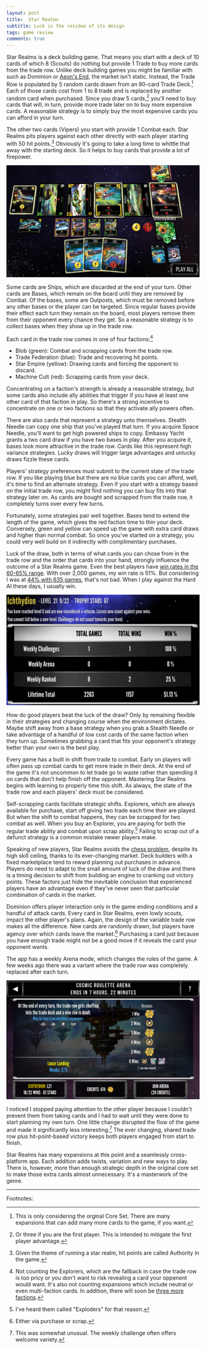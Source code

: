 ```yaml
---
layout: post
title:  Star Realms
subtitle: Luck is the residue of its design
tags: game review
comments: true
---
```


Star Realms is a deck building game. That means you start with a deck
of 10 cards of which 8 (Scouts) do nothing but provide 1 Trade to buy
more cards from the trade row. Unlike deck building games you might be
familiar with such as Dominion or [Aeon's
End](https://jlericson.com/2020/07/03/review-aeon-s-end-legacy-building-decks-and-characters-for-fun-and-the-defense-of-gravehold.html),
the market isn't static. Instead, the Trade Row is populated by 5
random cards drawn from an 80-card Trade Deck.[^1] Each of those cards
cost from 1 to 8 trade and is replaced by another random card when
purchased. Since you draw 5 cards,[^2] you'll need to buy cards that
will, in turn, provide more trade later on to buy more expensive
cards. A reasonable strategy is to simply buy the most expensive cards
you can afford in your turn.

The other two cards (Vipers) you start with provide 1 Combat
each. Star Realms pits players against each other directly with each
player starting with 50 hit points.[^3] Obviously it's going to take a
long time to whittle that away with the starting deck. So it helps to
buy cards that provide a lot of firepower.

![The Star Realms app](/images/star_realms_app.png)


Some cards are Ships, which are discarded at the end of your
turn. Other cards are Bases, which remain on the board until they are
removed by Combat. Of the bases, some are Outposts, which must be
removed before any other bases or the player can be targeted. Since
regular bases provide their effect each turn they remain on the board,
most players remove them from their opponent every chance they get. So
a reasonable strategy is to collect bases when they show up in the
trade row.

Each card in the trade row comes in one of four factions:[^4]

* Blob (green): Combat and scrapping cards from the trade row.
* Trade Federation (blue): Trade and recovering hit points.
* Star Empire (yellow): Drawing cards and forcing the opponent to discard.
* Machine Cult (red): Scrapping cards from your deck.

Concentrating on a faction's strength is already a reasonable
strategy, but some cards also include ally abilities that trigger if
you have at least one other card of that faction in play. So there's a
strong incentive to concentrate on one or two factions so that they
activate ally powers often.

There are also cards that represent a strategy unto
themselves. Stealth Needle can copy one ship that you've played that
turn. If you acquire Space Needle, you'll want to get high powered
ships to copy. Embassy Yacht grants a two card draw if you have two
bases in play. After you acquire it, bases look more attractive in the
trade row. Cards like this represent high variance strategies. Lucky
draws will trigger large advantages and unlucky draws fizzle these
cards.

Players' strategy preferences must submit to the current state of the
trade row. If you like playing blue but there are no blue cards you
can afford, well, it's time to find an alternate strategy. Even if you
start with a strategy based on the initial trade row, you might find
nothing you can buy fits into that strategy later on. As cards are
bought and scrapped from the trade row, it completely turns over every
few turns.

Fortunately, some strategies pair well together. Bases tend to extend
the length of the game, which gives the red faction time to thin your
deck. Conversely, green and yellow can speed up the game with extra
card draws and higher than normal combat. So once you've started on a
strategy, you could very well build on it indirectly with
complimentary purchases.

Luck of the draw, both in terms of what cards you can chose from in
the trade row and the order that cards into your hand, strongly
influence the outcome of a Star Realms game. Even the best players
have [win rates in the 60-65%
range](https://boardgamegeek.com/thread/1820377/article/26512475#26512475). With
over 2,000 games, my win rate is 51%. But considering I was at [44%
with 635
games](https://jlericson.com/2020/09/26/star_realms_levels.html),
that's not bad. When I play against the Hard AI these days, I usually
win.

![My profile in the Fall of 2022](/images/star_realms_profile_2022.png)

How do good players beat the luck of the draw? Only by remaining
flexible in their strategies and changing course when the environment
dictates. Maybe shift away from a base strategy when you grab a
Stealth Needle or take advantage of a handful of low cost cards of the
same faction when they turn up. Sometimes grabbing a card that fits
your opponent's strategy better than your own is the best play.

Every game has a built in shift from trade to combat. Early on players
will often pass up combat cards to get more trade in their deck. At
the end of the game it's not uncommon to let trade go to waste rather
than spending it on cards that don't help finish off the
opponent. Mastering Star Realms begins with learning to properly time
this shift. As always, the state of the trade row and each players'
deck must be considered.

Self-scrapping cards facilitate strategic shifts. Explorers, which are
always available for purchase, start off giving two trade each time
their are played. But when the shift to combat happens, they can be
scrapped for two combat as well. When you buy an Explorer, you are
paying for both the regular trade ability and combat upon scrap
ability.[^5] Failing to scrap out of a defunct strategy is a common
mistake newer players make.

Speaking of new players, Star Realms avoids the [chess
problem](https://jlericson.com/2021/01/03/chess-review.html), despite
its high skill ceiling, thanks to its ever-changing market. Deck
builders with a fixed marketplace tend to reward planning out
purchases in advance. Players do need to adapt to the small amount of
luck of the draw and there is a timing decision to shift from building
an engine to cranking out victory points. These factors just hide the
inevitable conclusion that experienced players have an advantage even
if they've never seen that particular combination of cards in the
market.

Dominion offers player interaction only in the game ending conditions
and a handful of attack cards. Every card in Star Realms, even lowly
scouts, impact the other player's plans. Again, the design of the
variable trade row makes all the difference. New cards are randomly
drawn, but players have agency over which cards leave the market.[^6]
Purchasing a card just because you have enough trade might not be a
good move if it reveals the card your opponent wants.

The app has a weekly Arena mode, which changes the rules of the
game. A few weeks ago there was a variant where the trade row was
completely replaced after each turn.

![Cosmic Roulette Arena](/images/star_realms_roulette.png)

I noticed I stopped paying attention to the other player because I
couldn't prevent them from taking cards and I had to wait until they
were done to start planning my own turn. One little change disrupted
the flow of the game and made it significantly less interesting.[^7]
The ever changing, shared trade row plus hit-point-based victory
keeps both players engaged from start to finish.

Star Realms has many expansions at this point and a seamlessly
cross-platform app. Each addition adds twists, variation and new ways
to play. There is, however, more than enough strategic depth in the
original core set to make those extra cards almost unnecessary. It's a
masterwork of the genre.

---

Footnotes:

[^1]: This is only considering the orginal Core Set. There are many
    expansions that can add many more cards to the game, if you want.
    
[^2]: Or three if you are the first player. This is intended to
    mitigate the first player advantage.
    
[^3]: Given the theme of running a star realm, hit points are called
    Authority in the game.
    
[^4]: Not counting the Explorers, which are the fallback in case the
    trade row is too pricy or you don't want to risk revealing a card
    your oppenent would want. It's also not counting expansions which
    include neutral or even multi-faction cards. In addition, there
    will soon be [three more
    factions](https://boardgamegeek.com/boardgame/360676/star-realms-rise-empire).

[^5]: I've heard them called "Exploders" for that reason.

[^6]: Either via purchase or scrap.

[^7]: This was somewhat unusual. The weekly challenge often offers
    welcome variety.
